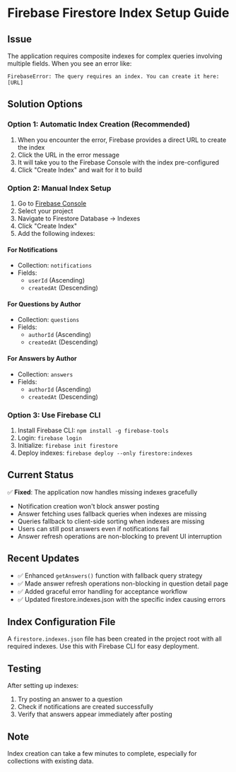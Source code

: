 # Firebase Firestore Index Setup Guide

## Issue
The application requires composite indexes for complex queries involving multiple fields. When you see an error like:
```
FirebaseError: The query requires an index. You can create it here: [URL]
```

## Solution Options

### Option 1: Automatic Index Creation (Recommended)
1. When you encounter the error, Firebase provides a direct URL to create the index
2. Click the URL in the error message
3. It will take you to the Firebase Console with the index pre-configured
4. Click "Create Index" and wait for it to build

### Option 2: Manual Index Setup
1. Go to [Firebase Console](https://console.firebase.google.com)
2. Select your project
3. Navigate to Firestore Database → Indexes
4. Click "Create Index"
5. Add the following indexes:

#### For Notifications
- Collection: `notifications`
- Fields:
  - `userId` (Ascending)
  - `createdAt` (Descending)

#### For Questions by Author
- Collection: `questions` 
- Fields:
  - `authorId` (Ascending)
  - `createdAt` (Descending)

#### For Answers by Author
- Collection: `answers`
- Fields:
  - `authorId` (Ascending)
  - `createdAt` (Descending)

### Option 3: Use Firebase CLI
1. Install Firebase CLI: `npm install -g firebase-tools`
2. Login: `firebase login`
3. Initialize: `firebase init firestore`
4. Deploy indexes: `firebase deploy --only firestore:indexes`

## Current Status
✅ **Fixed**: The application now handles missing indexes gracefully
- Notification creation won't block answer posting
- Answer fetching uses fallback queries when indexes are missing
- Queries fallback to client-side sorting when indexes are missing  
- Users can still post answers even if notifications fail
- Answer refresh operations are non-blocking to prevent UI interruption

## Recent Updates
- ✅ Enhanced `getAnswers()` function with fallback query strategy
- ✅ Made answer refresh operations non-blocking in question detail page
- ✅ Added graceful error handling for acceptance workflow
- ✅ Updated firestore.indexes.json with the specific index causing errors

## Index Configuration File
A `firestore.indexes.json` file has been created in the project root with all required indexes. Use this with Firebase CLI for easy deployment.

## Testing
After setting up indexes:
1. Try posting an answer to a question
2. Check if notifications are created successfully
3. Verify that answers appear immediately after posting

## Note
Index creation can take a few minutes to complete, especially for collections with existing data.

